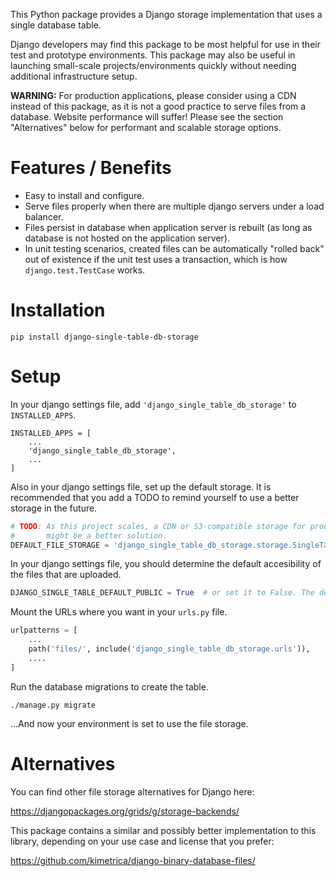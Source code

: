 This Python package provides a Django storage implementation that uses a single database table.

Django developers may find this package to be most helpful for use in their test and prototype environments.
This package may also be useful in launching small-scale projects/environments quickly without needing additional infrastructure setup.

**WARNING:** For production applications, please consider using a CDN instead of this package, as it is not a good practice to serve files from a database. Website performance will suffer! Please see the section "Alternatives" below for performant and scalable storage options.

# Features / Benefits

* Easy to install and configure.
* Serve files properly when there are multiple django servers under a load balancer.
* Files persist in database when application server is rebuilt (as long as database is not hosted on the application server).
* In unit testing scenarios, created files can be automatically "rolled back" out of existence if the unit test uses a transaction, which is how `django.test.TestCase` works.


# Installation


```shell
pip install django-single-table-db-storage
```

# Setup

In your django settings file, add `'django_single_table_db_storage'` to `INSTALLED_APPS`.

```python3
INSTALLED_APPS = [
    ...
    'django_single_table_db_storage',
    ...
]
```

Also in your django settings file, set up the default storage. It is recommended that you add a TODO to remind yourself to use a better storage in the future.

```python
# TODO: As this project scales, a CDN or S3-compatible storage for production
#       might be a better solution.
DEFAULT_FILE_STORAGE = 'django_single_table_db_storage.storage.SingleTableDbFileStorage'
```

In your django settings file, you should determine the default accesibility of the files that are uploaded.


```python
DJANGO_SINGLE_TABLE_DEFAULT_PUBLIC = True  # or set it to False. The default is False.

```

Mount the URLs where you want in your `urls.py` file.

```python
urlpatterns = [
    ... 
    path('files/', include('django_single_table_db_storage.urls')),
    ....
]
```

Run the database migrations to create the table.

```shell
./manage.py migrate
```

...And now your environment is set to use the file storage.


# Alternatives

You can find other file storage alternatives for Django here:

https://djangopackages.org/grids/g/storage-backends/


This package contains a similar and possibly better implementation to this library, depending on your use case and license that you prefer:

https://github.com/kimetrica/django-binary-database-files/

